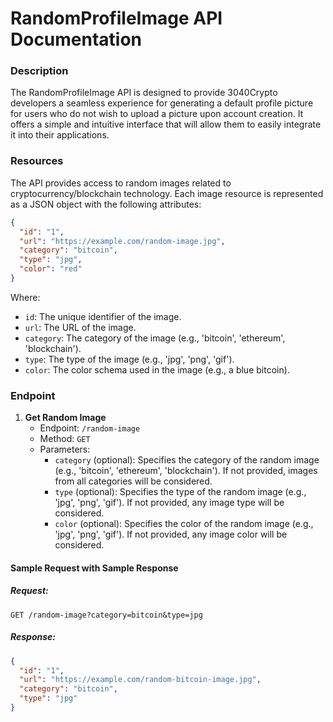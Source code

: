 # RandomProfileImage API Documentation

### Description

The RandomProfileImage API is designed to provide 3040Crypto developers a seamless experience for generating a default profile picture for users who do not wish to upload a picture upon account creation. It offers a simple and intuitive interface that will allow them to easily integrate it into their applications.

### Resources

The API provides access to random images related to cryptocurrency/blockchain technology. Each image resource is represented as a JSON object with the following attributes:

```json
{
  "id": "1",
  "url": "https://example.com/random-image.jpg",
  "category": "bitcoin",
  "type": "jpg",
  "color": "red"
}
```

Where:

- `id`: The unique identifier of the image.
- `url`: The URL of the image.
- `category`: The category of the image (e.g., 'bitcoin', 'ethereum', 'blockchain').
- `type`: The type of the image (e.g., 'jpg', 'png', 'gif').
- `color`: The color schema used in the image (e.g., a blue bitcoin).

### Endpoint

1. **Get Random Image**
   - Endpoint: `/random-image`
   - Method: `GET`
   - Parameters:
     - `category` (optional): Specifies the category of the random image (e.g., 'bitcoin', 'ethereum', 'blockchain'). If not provided, images from all categories will be considered.
     - `type` (optional): Specifies the type of the random image (e.g., 'jpg', 'png', 'gif'). If not provided, any image type will be considered.
     - `color` (optional): Specifies the color of the random image (e.g., 'jpg', 'png', 'gif'). If not provided, any image color will be considered.

#### Sample Request with Sample Response

##### Request:

`GET /random-image?category=bitcoin&type=jpg`

##### Response:

```json
{
  "id": "1",
  "url": "https://example.com/random-bitcoin-image.jpg",
  "category": "bitcoin",
  "type": "jpg"
}
```
